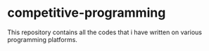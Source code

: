 # competitive-programming
This repository contains all the codes that i have written on various programming platforms.
